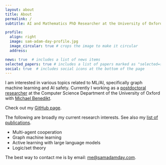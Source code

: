 ```yaml
---
layout: about
title: About
permalink: /
subtitle: AI and Mathematics PhD Researcher at the University of Oxford

profile:
  align: right
  image: sam-adam-day-profile.jpg
  image_circular: true # crops the image to make it circular
  address:

news: true  # includes a list of news items
selected_papers: true # includes a list of papers marked as "selected={true}"
social: true  # includes social icons at the bottom of the page
---
```


I am interested in various topics related to ML/AI, specifically graph machine learning
and AI safety. Currently I working as a [postdoctoral
researcher](https://www.cs.ox.ac.uk/people/sam.adam-day/) at the Computer Science
Department of the University of Oxford with [Michael
Benedikt](https://www.cs.ox.ac.uk/people/michael.benedikt/).

Check out my [GitHub page](https://github.com/SamAdamDay).

The following are broadly my current research interests. See also my [list of
publications](/publications).
- Multi-agent cooperation
- Graph machine learning
- Active learning with large language models
- Logic/set theory

The best way to contact me is by email: [me@samadamday.com](mailto:me@samadamday.com).